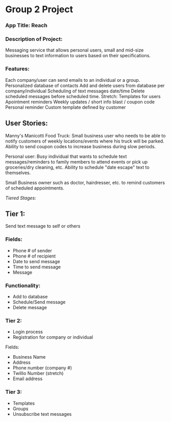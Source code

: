 # Group 2 Project

### App Title: Reach
### Description of Project: 
Messaging service that allows personal users, small and mid-size businesses to text information to users based on their specifications.

### Features:
Each company/user can send emails to an individual or a group.
Personalized database of contacts
Add and delete users from database per company/individual
Scheduling of text messages date/time
Delete scheduled messages before scheduled time.
Stretch: Templates for users
    Apointment reminders
    Weekly updates / short info blast / coupon code
    Personal reminder
    Custom template defined by customer

## User Stories:

Manny's Manicotti Food Truck: Small business user who needs to be able to notify customers of weekly locations/events where his truck will be parked. Ability to send coupon codes to increase business during slow periods.

Personal user: Busy individual that wants to schedule text messages/reminders to family members to attend events or pick up groceries/dry cleaning, etc. Ability to schedule "date escape" text to themselves.

Small Business owner such as doctor, hairdresser, etc. to remind customers of scheduled appointments. 

*Tiered Stages:*

## Tier 1:
Send text message to self or others

### Fields:
* Phone # of sender
* Phone # of recipient
* Date to send message
* Time to send message
* Message

### Functionality:
* Add to database
* Schedule/Send message
* Delete message	


### Tier 2:
* Login process
* Registration for company or individual

Fields:
* Business Name
* Address
* Phone number (company #)
* Twillio Number (stretch)
* Email address

### Tier 3:
* Templates
* Groups
* Unsubscribe text messages


